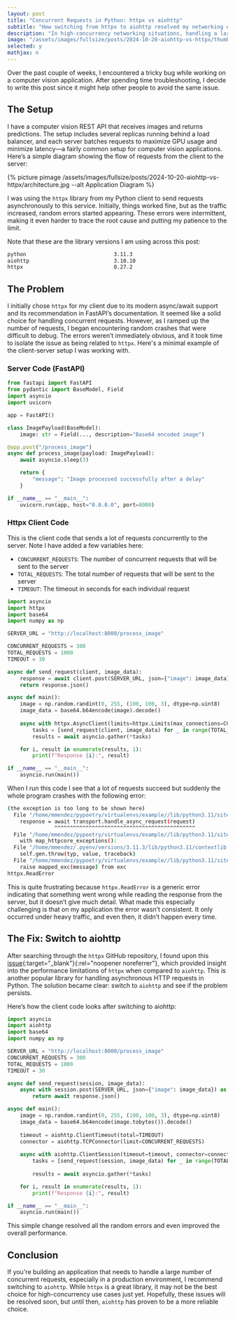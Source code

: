 ```yaml
---
layout: post
title: "Concurrent Requests in Python: httpx vs aiohttp"
subtitle: "How switching from httpx to aiohttp resolved my networking errors"
description: "In high-concurrency networking situations, handling a large number of requests can lead to different behaviors between httpx and aiohttp. While httpx may fail under heavy load, switching to aiohttp offers a more reliable solution for managing high traffic in asynchronous Python applications. This post explores how httpx struggles with concurrency and how aiohttp outperforms it in such scenarios"
image: "/assets/images/fullsize/posts/2024-10-20-aiohttp-vs-httpx/thumbnail.jpg"
selected: y
mathjax: n
---
```


Over the past couple of weeks, I encountered a tricky bug while working on a computer vision application. After spending time troubleshooting, I decide to write this post since it might help other people to avoid the same issue. 

## The Setup

I have a computer vision REST API that receives images and returns predictions. The setup includes several replicas running behind a load balancer, and each server batches requests to maximize GPU usage and minimize latency—a fairly common setup for computer vision applications. Here’s a simple diagram showing the flow of requests from the client to the server:

<div class="post-center-image">
    {% picture pimage /assets/images/fullsize/posts/2024-10-20-aiohttp-vs-httpx/architecture.jpg --alt Application Diagram %}
</div>

I was using the `httpx` library from my Python client to send requests asynchronously to this service. Initially, things worked fine, but as the traffic increased, random errors started appearing. These errors were intermittent, making it even harder to trace the root cause and putting my patience to the limit. 

Note that these are the library versions I am using across this post:

```bash	
python                            3.11.3
aiohttp                           3.10.10
httpx                             0.27.2
```

## The Problem

I initially chose `httpx` for my client due to its modern async/await support and its recommendation in FastAPI’s documentation. It seemed like a solid choice for handling concurrent requests. However, as I ramped up the number of requests, I began encountering random crashes that were difficult to debug. The errors weren’t immediately obvious, and it took time to isolate the issue as being related to `httpx`. Here's a minimal example of the client-server setup I was working with.


### Server Code (FastAPI)

```python
from fastapi import FastAPI
from pydantic import BaseModel, Field
import asyncio
import uvicorn

app = FastAPI()

class ImagePayload(BaseModel):
    image: str = Field(..., description="Base64 encoded image")

@app.post("/process_image")
async def process_image(payload: ImagePayload):
    await asyncio.sleep(3)

    return {
        "message": "Image processed successfully after a delay"
    }

if __name__ == "__main__":
    uvicorn.run(app, host="0.0.0.0", port=8000)
``` 

### Httpx Client Code

This is the client code that sends a lot of requests concurrently to the server. Note I have added a few variables here:

- `CONCURRENT_REQUESTS`: The number of concurrent requests that will be sent to the server
- `TOTAL_REQUESTS`: The total number of requests that will be sent to the server
- `TIMEOUT`: The timeout in seconds for each individual request

```python
import asyncio
import httpx
import base64
import numpy as np

SERVER_URL = "http://localhost:8000/process_image"

CONCURRENT_REQUESTS = 300
TOTAL_REQUESTS = 1000
TIMEOUT = 30

async def send_request(client, image_data):
    response = await client.post(SERVER_URL, json={"image": image_data})
    return response.json()

async def main():
    image = np.random.randint(0, 255, (100, 100, 3), dtype=np.uint8)
    image_data = base64.b64encode(image).decode()
    
    async with httpx.AsyncClient(limits=httpx.Limits(max_connections=CONCURRENT_REQUESTS), verify=False, timeout=TIMEOUT) as client:
        tasks = [send_request(client, image_data) for _ in range(TOTAL_REQUESTS)]
        results = await asyncio.gather(*tasks)

    for i, result in enumerate(results, 1):
        print(f"Response {i}:", result)

if __name__ == "__main__":
    asyncio.run(main())
```

When I run this code I see that a lot of requests succeed but suddenly the whole program crashes with the following error:

```bash
(the exception is too long to be shown here)
  File "/home/mmendez/pypoetry/virtualenvs/example//lib/python3.11/site-packages/httpx/_client.py", line 1776, in _send_single_request
    response = await transport.handle_async_request(request)
               ^^^^^^^^^^^^^^^^^^^^^^^^^^^^^^^^^^^^^^^^^^^^^
  File "/home/mmendez/pypoetry/virtualenvs/example//lib/python3.11/site-packages/httpx/_transports/default.py", line 376, in handle_async_request
    with map_httpcore_exceptions():
  File "/home/mmendez/.pyenv/versions/3.11.3/lib/python3.11/contextlib.py", line 155, in __exit__
    self.gen.throw(typ, value, traceback)
  File "/home/mmendez/pypoetry/virtualenvs/example//lib/python3.11/site-packages/httpx/_transports/default.py", line 89, in map_httpcore_exceptions
    raise mapped_exc(message) from exc
httpx.ReadError
```

This is quite frustrating because `httpx.ReadError` is a generic error indicating that something went wrong while reading the response from the server, but it doesn’t give much detail. What made this especially challenging is that on my application the error wasn’t consistent. It only occurred under heavy traffic, and even then, it didn’t happen every time.



## The Fix: Switch to aiohttp

After searching through the `httpx` GitHub repository, I found upon this [issue](https://github.com/encode/httpx/issues/3215){:target="_blank"}{:rel="noopener noreferrer"}, which provided insight into the performance limitations of `httpx` when compared to `aiohttp`. This is another popular library for handling asynchronous HTTP requests in Python. The solution became clear: switch to `aiohttp` and see if the problem persists.

Here’s how the client code looks after switching to aiohttp:

```python
import asyncio
import aiohttp
import base64
import numpy as np

SERVER_URL = "http://localhost:8000/process_image"
CONCURRENT_REQUESTS = 300
TOTAL_REQUESTS = 1000
TIMEOUT = 30

async def send_request(session, image_data):
    async with session.post(SERVER_URL, json={"image": image_data}) as response:
        return await response.json()

async def main():
    image = np.random.randint(0, 255, (100, 100, 3), dtype=np.uint8)
    image_data = base64.b64encode(image.tobytes()).decode()
    
    timeout = aiohttp.ClientTimeout(total=TIMEOUT)
    connector = aiohttp.TCPConnector(limit=CONCURRENT_REQUESTS)
    
    async with aiohttp.ClientSession(timeout=timeout, connector=connector) as session:
        tasks = [send_request(session, image_data) for _ in range(TOTAL_REQUESTS)]
        
        results = await asyncio.gather(*tasks)

    for i, result in enumerate(results, 1):
        print(f"Response {i}:", result)

if __name__ == "__main__":
    asyncio.run(main())
```

This simple change resolved all the random errors and even improved the overall performance.

## Conclusion

If you're building an application that needs to handle a large number of concurrent requests, especially in a production environment, I recommend switching to `aiohttp`. While `httpx` is a great library, it may not be the best choice for high-concurrency use cases just yet. Hopefully, these issues will be resolved soon, but until then, `aiohttp` has proven to be a more reliable choice.
